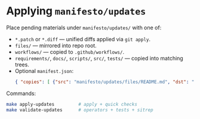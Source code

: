 # Applying `manifesto/updates`

Place pending materials under `manifesto/updates/` with one of:

* `*.patch` or `*.diff` — unified diffs applied via `git apply`.
* `files/` — mirrored into repo root.
* `workflows/` — copied to `.github/workflows/`.
* `requirements/`, `docs/`, `scripts/`, `src/`, `tests/` — copied into matching trees.
* Optional `manifest.json`:
  ```json
  { "copies": [ {"src": "manifesto/updates/files/README.md", "dst": "README.md"} ] }
  ```

Commands:
```bash
make apply-updates         # apply + quick checks
make validate-updates      # operators + tests + sitrep
```